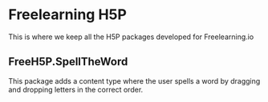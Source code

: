 # Freelearning H5P

This is where we keep all the H5P packages developed for Freelearning.io

## FreeH5P.SpellTheWord
This package adds a content type where the user spells a word by dragging and dropping letters in the correct order.
